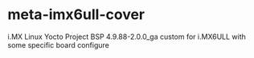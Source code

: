 # meta-imx6ull-cover
i.MX Linux Yocto Project BSP 4.9.88-2.0.0_ga custom for i.MX6ULL with some specific board configure
